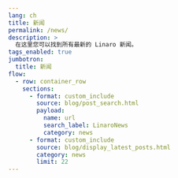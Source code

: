 ```yaml
---
lang: ch
title: 新闻
permalink: /news/
description: >
  在这里您可以找到所有最新的 Linaro 新闻。
tags_enabled: true
jumbotron:
  title: 新闻
flow:
  - row: container_row
    sections:
      - format: custom_include
        source: blog/post_search.html
        payload:
          name: url
          search_label: LinaroNews
          category: news
      - format: custom_include
        source: blog/display_latest_posts.html
        category: news
        limit: 22
---
```

